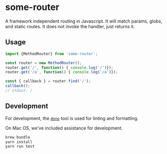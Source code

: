# some-router
A framework independent routing in Javascript.
It will match params, globs, and static routes.
It does not invoke the handler, just returns it.

## Usage

```javascript
import {MethodRouter} from 'some-router';

const router = new MethodRouter();
router.get('/', function() { console.log('/')});
router.get('/a', function() { console.log('/a')});

const { callback } = router.find('/');
callback();
// stdout: /
```

## Development

For development, the [`deno`](https://deno.land/) tool is used for linting and formatting.

On Mac OS, we've included assistance for development.

```bash
brew bundle
yarn install
yarn run test
```